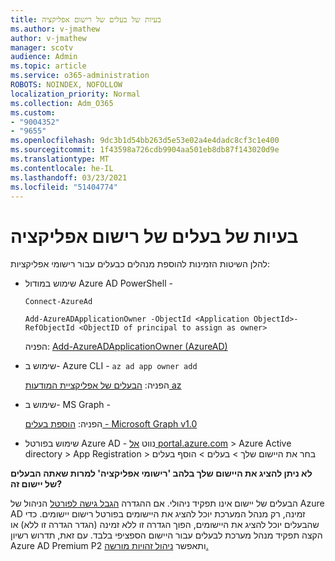```yaml
---
title: בעיות של בעלים של רישום אפליקציה
ms.author: v-jmathew
author: v-jmathew
manager: scotv
audience: Admin
ms.topic: article
ms.service: o365-administration
ROBOTS: NOINDEX, NOFOLLOW
localization_priority: Normal
ms.collection: Adm_O365
ms.custom:
- "9004352"
- "9655"
ms.openlocfilehash: 9dc3b1d54bb263d5e53e02a4e4dadc8cf3c1e400
ms.sourcegitcommit: 1f43598a726cdb9904aa501eb8db87f143020d9e
ms.translationtype: MT
ms.contentlocale: he-IL
ms.lasthandoff: 03/23/2021
ms.locfileid: "51404774"
---
```

# <a name="app-registration-owner-issues"></a>בעיות של בעלים של רישום אפליקציה

להלן השיטות הזמינות להוספת מנהלים כבעלים עבור רישומי אפליקציות:

- שימוש במודול Azure AD PowerShell -

    `Connect-AzureAd`

    `Add-AzureADApplicationOwner -ObjectId <Application ObjectId>-RefObjectId <ObjectID of principal to assign as owner>`

    הפניה: [Add-AzureADApplicationOwner (AzureAD)](https://docs.microsoft.com/powershell/module/azuread/add-azureadapplicationowner)
- שימוש ב- Azure CLI - `az ad app owner add`

    הפניה: [הבעלים של אפליקציית המודעות az](https://docs.microsoft.com/cli/azure/ad/app/owner)
- שימוש ב- MS Graph -

    הפניה: [הוספת בעלים - Microsoft Graph v1.0](https://docs.microsoft.com/graph/api/application-post-owners)
- שימוש בפורטל Azure AD - נווט [אל portal.azure.com](https://portal.azure.com/) > Azure Active directory > App Registration > בחר את היישום שלך > בעלים > הוסף בעלים

**לא ניתן להציג את היישום שלך בלהב 'רישומי אפליקציה' למרות שאתה הבעלים של יישום זה?**

הבעלים של יישום אינו תפקיד ניהולי. אם ההגדרה [הגבל גישה לפורטל](https://docs.microsoft.com/azure/active-directory/fundamentals/users-default-permissions) הניהול של Azure AD זמינה, רק מנהל המערכת יוכל להציג את היישומים בפורטל רישום יישומים. כדי שהבעלים יוכל להציג את היישומים, הפוך הגדרה זו ללא זמינה (הגדר הגדרה זו ללא) או הקצה תפקיד מנהל מערכת לבעלים עבור היישום הספציפי בלבד. עם זאת, תדרוש רשיון Azure AD Premium P2 ותאפשר [ניהול זהויות מורשה.](https://docs.microsoft.com/azure/active-directory/privileged-identity-management/pim-configure)
